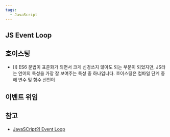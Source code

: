 ```yaml
---
tags:
  - JavaScript
---
```

## JS Event Loop

## 호이스팅
- [I] ES6 문법이 표준화가 되면서 크게 신경쓰지 않아도 되는 부분이 되었지만, JS라는 언어의 특성을 가장 잘 보여주는 특성 중 하나입니다.
호이스팅은 컴파일 단계 중에 변수 및 함수 선언이 
## 이벤트 위임


## 참고
- [JavaSCript의 Event Loop](http://asfirstalways.tistory.com/362)